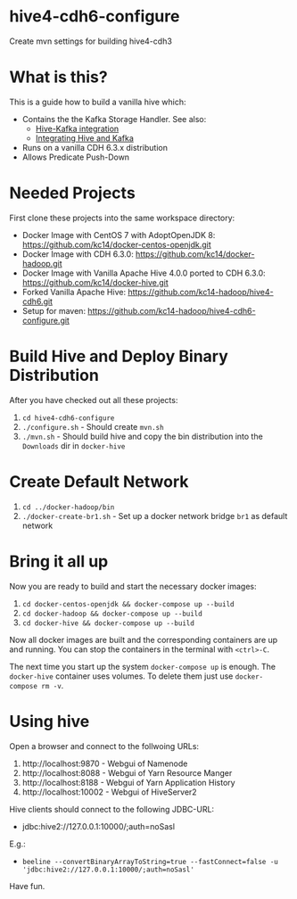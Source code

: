 # hive4-cdh6-configure
Create mvn settings for building hive4-cdh3

# What is this?

This is a guide how to build a vanilla hive which:

* Contains the the Kafka Storage Handler. See also:
  * [Hive-Kafka integration](https://blog.cloudera.com/introducing-hive-kafka-sql/)
  * [Integrating Hive and Kafka](https://docs.cloudera.com/HDPDocuments/HDF3/HDF-3.4.1.1/kafka-hive-integration/content/hive-kafka-integration.html)
* Runs on a vanilla CDH 6.3.x distribution
* Allows Predicate Push-Down

# Needed Projects

First clone these projects into the same workspace directory:

* Docker Image with CentOS 7 with AdoptOpenJDK 8: https://github.com/kc14/docker-centos-openjdk.git
* Docker Image with CDH 6.3.0: https://github.com/kc14/docker-hadoop.git
* Docker Image with Vanilla Apache Hive 4.0.0 ported to CDH 6.3.0: https://github.com/kc14/docker-hive.git
* Forked Vanilla Apache Hive: https://github.com/kc14-hadoop/hive4-cdh6.git
* Setup for maven: https://github.com/kc14-hadoop/hive4-cdh6-configure.git

# Build Hive and Deploy Binary Distribution

After you have checked out all these projects:

1. `cd hive4-cdh6-configure`
2. `./configure.sh` - Should create `mvn.sh`
3. `./mvn.sh` - Should build hive and copy the bin distribution into the `Downloads` dir in `docker-hive`

# Create Default Network

1. `cd ../docker-hadoop/bin`
2. `./docker-create-br1.sh` - Set up a docker network bridge `br1` as default network

# Bring it all up

Now you are ready to build and start the necessary docker images:

1. `cd docker-centos-openjdk && docker-compose up --build`
2. `cd docker-hadoop && docker-compose up --build`
3. `cd docker-hive && docker-compose up --build`

Now all docker images are built and the corresponding containers are up and running. You can stop the containers in the terminal with `<ctrl>-C`.

The next time you start up the system `docker-compose up` is enough. The `docker-hive` container uses volumes. To delete them just use `docker-compose rm -v`.

# Using hive

Open a browser and connect to the follwoing URLs:

1. http://localhost:9870 - Webgui of Namenode
2. http://localhost:8088 - Webgui of Yarn Resource Manger
3. http://localhost:8188 - Webgui of Yarn Application History
4. http://localhost:10002 - Webgui of HiveServer2

Hive clients should connect to the following JDBC-URL:

* jdbc:hive2://127.0.0.1:10000/;auth=noSasl

E.g.:

* `beeline --convertBinaryArrayToString=true --fastConnect=false -u 'jdbc:hive2://127.0.0.1:10000/;auth=noSasl'`

Have fun.